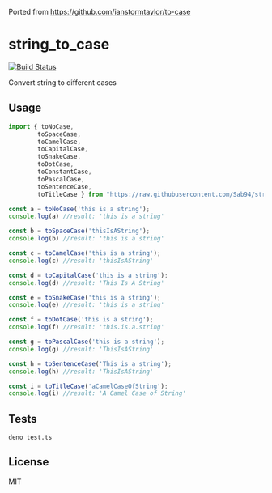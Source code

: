 Ported from https://github.com/ianstormtaylor/to-case
# string_to_case
[![Build Status](https://travis-ci.org/Sab94/string_to_case.svg?branch=master)](https://travis-ci.org/Sab94/string_to_case)

Convert string to different cases

## Usage

```typescript
import { toNoCase,
        toSpaceCase,
        toCamelCase,
        toCapitalCase,
        toSnakeCase,
        toDotCase,
        toConstantCase,
        toPascalCase,
        toSentenceCase,
        toTitleCase } from "https://raw.githubusercontent.com/Sab94/string_to_case/master/mod.ts";

const a = toNoCase('this is a string');
console.log(a) //result: 'this is a string'

const b = toSpaceCase('thisIsAString');
console.log(b) //result: 'this is a string'

const c = toCamelCase('this is a string');
console.log(c) //result: 'thisIsAString'

const d = toCapitalCase('this is a string');
console.log(d) //result: 'This Is A String'

const e = toSnakeCase('this is a string');
console.log(e) //result: 'this_is_a_string'

const f = toDotCase('this is a string');
console.log(f) //result: 'this.is.a.string'

const g = toPascalCase('this is a string');
console.log(g) //result: 'ThisIsAString'

const h = toSentenceCase('This is a string');
console.log(h) //result: 'ThisIsAString'

const i = toTitleCase('aCamelCaseOfString');
console.log(i) //result: 'A Camel Case of String'

```
## Tests

```
deno test.ts
````
## License

MIT
